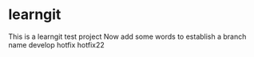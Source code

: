 # learngit

This is a learngit test project
Now add some words to establish a branch name develop
hotfix
hotfix22
